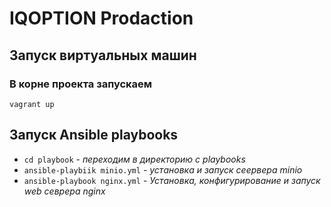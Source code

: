 # IQOPTION Prodaction
 Запуск виртуальных машин
-----------------------------------
### В корне проекта запускаем  
`vagrant up`
 
 Запуск Ansible playbooks
-----------------------------------
* `cd playbook` - *переходим в директорию с playbooks*
* `ansible-playbiik minio.yml` - *установка и запуск сеервера minio*
* `ansible-playbook nginx.yml` - *Установка, конфигурирование и запуск web севрера nginx*
